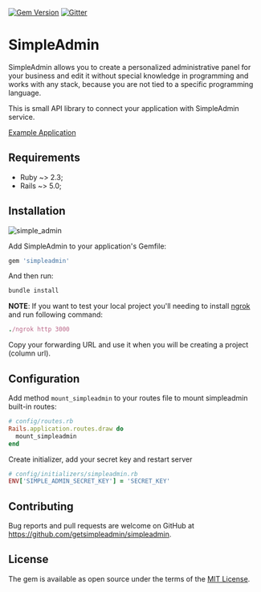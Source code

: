 [![Gem Version](https://badge.fury.io/rb/simpleadmin.svg)](https://rubygems.org/gems/simpleadmin)
[![Gitter](https://img.shields.io/badge/gitter-join%20chat%20%E2%86%92-brightgreen.svg)](https://gitter.im/simpleadmin-rails/Lobby)


# SimpleAdmin

SimpleAdmin allows you to create a personalized administrative panel for your business and edit it without special knowledge in programming and works with any stack, because you are not tied to a specific programming language.

This is small API library to connect your application with SimpleAdmin service. 

[Example Application][demo]

## Requirements

- Ruby ~> 2.3;
- Rails ~> 5.0;

## Installation

![simple_admin](https://image.ibb.co/mTjOpe/simpleadmin_preview.png)

Add SimpleAdmin to your application's Gemfile:

```ruby
gem 'simpleadmin'
```

And then run:

```ruby
bundle install
```
**NOTE**: If you want to test your local project you'll needing to install [ngrok][ngrok] and run following command:
```ruby
./ngrok http 3000
```

Copy your forwarding URL and use it when you will be creating a project (column url).

## Configuration

Add method `mount_simpleadmin` to your routes file to mount simpleadmin built-in routes:

```ruby
# config/routes.rb
Rails.application.routes.draw do
  mount_simpleadmin
end
```

Create initializer, add your secret key and restart server

```ruby
# config/initializers/simpleadmin.rb
ENV['SIMPLE_ADMIN_SECRET_KEY'] = 'SECRET_KEY'
```

## Contributing

Bug reports and pull requests are welcome on GitHub at https://github.com/getsimpleadmin/simpleadmin.

## License

The gem is available as open source under the terms of the [MIT License](http://opensource.org/licenses/MIT).

[demo]: https://getsimpleadmin.com/en/demo/admin/resources?model_klass_name=Post
[ngrok]: https://ngrok.com/
